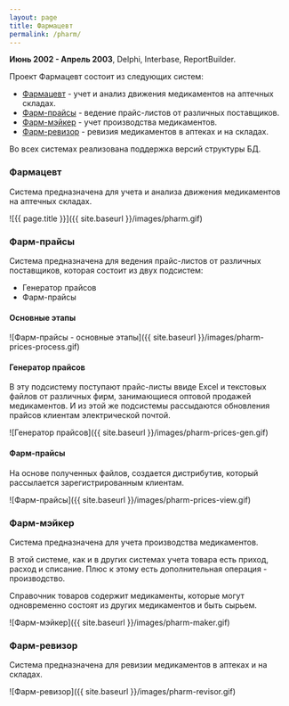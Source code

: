 ```yaml
---
layout: page
title: Фармацевт
permalink: /pharm/
---
```


<b>Июнь 2002 - Апрель 2003</b>, Delphi, Interbase, ReportBuilder.

Проект Фармацевт состоит из следующих систем:

* [Фармацевт](#pharm) - учет и анализ движения медикаментов на аптечных складах.
* [Фарм-прайсы](#prices) - ведение прайс-листов от различных поставщиков.
* [Фарм-мэйкер](#maker) - учет производства медикаментов.
* [Фарм-ревизор](#revisor) - ревизия медикаментов в аптеках и на складах.

Во всех системах реализована поддержка версий структуры БД.

### <a name="pharm"></a>Фармацевт

Система предназначена для учета и анализа движения медикаментов на аптечных складах.

![{{ page.title }}]({{ site.baseurl }}/images/pharm.gif)

### <a name="prices"></a>Фарм-прайсы

Система предназначена для ведения прайс-листов от различных поставщиков, которая состоит из двух подсистем:

* Генератор прайсов
* Фарм-прайсы

#### Основные этапы

![Фарм-прайсы - основные этапы]({{ site.baseurl }}/images/pharm-prices-process.gif)

#### Генератор прайсов

В эту подсистему поступают прайс-листы ввиде Excel и текстовых файлов от различных фирм, занимающиеся оптовой продажей медикаментов.
И из этой же подсистемы рассыдаются обновления прайсов клиентам электрической почтой.

![Генератор прайсов]({{ site.baseurl }}/images/pharm-prices-gen.gif)

#### Фарм-прайсы

На основе полученных файлов, создается дистрибутив, который рассылается зарегистрированным клиентам.

![Фарм-прайсы]({{ site.baseurl }}/images/pharm-prices-view.gif)

### <a name="maker"></a>Фарм-мэйкер

Система предназначена для учета производства медикаментов.

В этой системе, как и в других системах учета товара есть приход, расход и списание. Плюс к этому есть дополнительная операция - производство.

Справочник товаров содержит медикаменты, которые могут одновременно состоят из других медикаментов и быть сырьем.

![Фарм-мэйкер]({{ site.baseurl }}/images/pharm-maker.gif)

### <a name="revisor"></a>Фарм-ревизор

Система предназначена для ревизии медикаментов в аптеках и на складах.

![Фарм-ревизор]({{ site.baseurl }}/images/pharm-revisor.gif)
